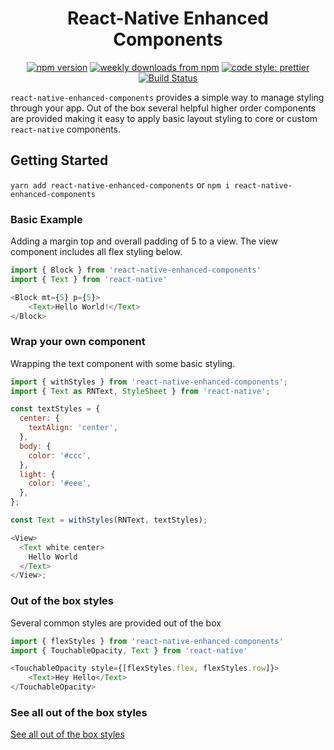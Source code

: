 <div align="center">
<h1>React-Native Enhanced Components</h1>
  <div>
    <a href="https://www.npmjs.com/package/react-native-enhanced-components">
      <img alt="npm version" src="https://img.shields.io/npm/v/react-native-enhanced-components.svg?style=flat-square"></a>
    <a href="https://www.npmjs.com/package/react-native-enhanced-components">
      <img alt="weekly downloads from npm" src="https://img.shields.io/npm/dw/react-native-enhanced-components.svg?style=flat-square"></a>
    <a href="#badge">
      <img alt="code style: prettier" src="https://img.shields.io/badge/code_style-prettier-ff69b4.svg?style=flat-square"></a>
    <a href="#badge">
      <img alt="Build Status" src="https://circleci.com/gh/jlemm45/react-native-enhanced-components/tree/master.svg?style=svg"></a>
  </div>
  
</div>

`react-native-enhanced-components` provides a simple way to manage styling through your app. Out of the box several helpful higher order components are provided making it easy to apply basic layout styling to core or custom `react-native` components.

## Getting Started

`yarn add react-native-enhanced-components` or `npm i react-native-enhanced-components`

### Basic Example

Adding a margin top and overall padding of 5 to a view. The view component includes all flex styling below.

```javascript
import { Block } from 'react-native-enhanced-components'
import { Text } from 'react-native'

<Block mt={5} p={5}>
	<Text>Hello World!</Text>
</Block>
```

### Wrap your own component

Wrapping the text component with some basic styling.

```javascript
import { withStyles } from 'react-native-enhanced-components';
import { Text as RNText, StyleSheet } from 'react-native';

const textStyles = {
  center: {
    textAlign: 'center',
  },
  body: {
    color: '#ccc',
  },
  light: {
    color: '#eee',
  },
};

const Text = withStyles(RNText, textStyles);

<View>
  <Text white center>
    Hello World
  </Text>
</View>;
```

### Out of the box styles

Several common styles are provided out of the box

```javascript
import { flexStyles } from 'react-native-enhanced-components'
import { TouchableOpacity, Text } from 'react-native'

<TouchableOpacity style={[flexStyles.flex, flexStyles.row]}>
	<Text>Hey Hello</Text>
</TouchableOpacity>
```

### See all out of the box styles

[See all out of the box styles](https://github.com/jlemm45/react-native-enhanced-components/tree/master/src/styles)
